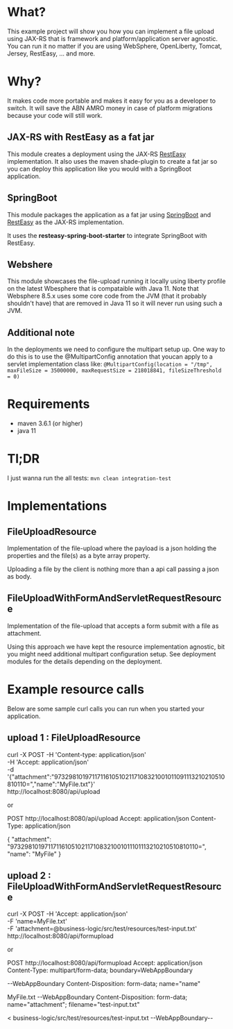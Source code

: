 # What?

This example project will show you how you can implement a file upload using JAX-RS that is framework and 
platform/application server agnostic. You can run it no matter if you are using WebSphere, OpenLiberty, Tomcat, Jersey, 
RestEasy, ... and more.

# Why?

It makes code more portable and makes it easy for you as a developer to switch. It will save the ABN AMRO money
in case of platform migrations because your code will still work.

## JAX-RS with RestEasy as a fat jar

This module creates a deployment using the JAX-RS [RestEasy](https://resteasy.github.io/) implementation. 
It also uses the maven shade-plugin to create a fat jar so you can deploy this application like you would with a 
SpringBoot application. 

## SpringBoot

This module packages the application as a fat jar using [SpringBoot](https://spring.io/projects/spring-boot) and
[RestEasy](https://resteasy.github.io/) as the JAX-RS implementation.

It uses the **resteasy-spring-boot-starter** to integrate SpringBoot with RestEasy.

## Webshere

This module showcases the file-upload running it locally using liberty profile on the latest Wbesphere that
is compataible with Java 11. Note that Websphere 8.5.x uses some core code from the JVM (that it probably
shouldn't have) that are removed in Java 11 so it will never run using such a JVM.

## Additional note

In the deployments we need to configure the multipart setup up. One way to do this is to use the @MultipartConfig 
annotation that youcan apply to a servlet implementation class like:
```@MultipartConfig(location = "/tmp", maxFileSize = 35000000, maxRequestSize = 218018841, fileSizeThreshold = 0)```

# Requirements

* maven 3.6.1 (or higher)
* java 11

# Tl;DR

I just wanna run the all tests: `mvn clean integration-test`

# Implementations

## FileUploadResource

Implementation of the file-upload where the payload is a json holding the properties and the file(s) as a
byte array property. 

Uploading a file by the client is nothing more than a api call passing a json as body.

## FileUploadWithFormAndServletRequestResource

Implementation of the file-upload that accepts a form submit with a file as attachment.

Using this approach we have kept the resource implementation agnostic, bit you might need additional multipart 
configuration setup. See deployment modules for the details depending on the deployment.

# Example resource calls

Below are some sample curl calls you can run when you started your application. 

## upload 1 : FileUploadResource

curl -X POST -H 'Content-type: application/json' \
          -H 'Accept: application/json' \
          -d '{"attachment":"97329810197117116105102117108321001011091113210210510810110=","name":"MyFile.txt"}' \
          http://localhost:8080/api/upload

or          
          
POST http://localhost:8080/api/upload
Accept: application/json
Content-Type: application/json

{
  "attachment": "97329810197117116105102117108321001011101113210210510810110=",
  "name": "MyFile"
}          

## upload 2 : FileUploadWithFormAndServletRequestResource

curl -X POST -H 'Accept: application/json' \
          -F 'name=MyFile.txt' \
          -F 'attachment=@business-logic/src/test/resources/test-input.txt' \
          http://localhost:8080/api/formupload


or

POST http://localhost:8080/api/formupload
Accept: application/json
Content-Type: multipart/form-data; boundary=WebAppBoundary

--WebAppBoundary
Content-Disposition: form-data; name="name"

MyFile.txt
--WebAppBoundary
Content-Disposition: form-data; name="attachment"; filename="test-input.txt"

< business-logic/src/test/resources/test-input.txt
--WebAppBoundary--
